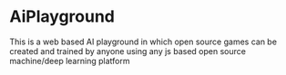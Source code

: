# AiPlayground
This is a web based AI playground in which open source games can be created and trained by anyone using any js based  open source machine/deep learning platform
